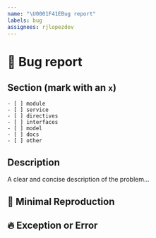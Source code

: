 ```yaml
---
name: "\U0001F41EBug report"
labels: bug
assignees: rjlopezdev
---
```


# 🐞 Bug report

## Section (mark with an `x`)

```
- [ ] module
- [ ] service
- [ ] directives
- [ ] interfaces
- [ ] model
- [ ] docs
- [ ] other
```

## Description

<!-- ✍️--> A clear and concise description of the problem...


## 🔬 Minimal Reproduction
<!--
Simple steps to reproduce this bug.

Please include: commands run (including args), packages added, related code changes.

If reproduction steps are not enough for reproduction of your issue, please create a minimal GitHub repository with the reproduction of the issue. Share the link to the repo below along with step-by-step instructions to reproduce the problem, as well as expected and actual behavior.

Issues that don't have enough info and can't be reproduced will be closed.

You can read more about issue submission guidelines here: https://github.com/angular/angular-cli/blob/master/CONTRIBUTING.md#-submitting-an-issue
-->

## 🔥 Exception or Error
<pre><code>
<!-- If the issue is accompanied by an exception or an error, please share it below: -->
<!-- ✍️-->
</code></pre>
